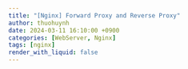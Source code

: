 ```yaml
---
title: "[Nginx] Forward Proxy and Reverse Proxy"
author: thuohuynh
date: 2024-03-11 16:10:00 +0900
categories: [WebServer, Nginx]
tags: [nginx]
render_with_liquid: false
---
```


<!-- # Lời mở đầu
Nếu bạn đã hoặc đang làm việc với vai trò Backend Developer thì chắc hẳn bạn đã từng nghe qua về hai thuật ngữ **Forward Proxy** & **Reverse Proxy** ở đâu đó. Trong bài viết lần này mình xin được trình bày cụ thể hơn về **Forward Proxy** & **Reverse Proxy** (khái niệm cũng như ứng dụng của chúng).

# 1. **Forward Proxy**
Forward Proxy hoặc có thể gọi tắt là Proxy là một "thực thể trung gian" nằm giữa client và internet. Bạn có thể tưởng tượng như dưới đây:

# 2. **Reverse Proxy** -->
